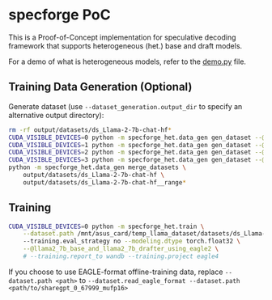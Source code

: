 # specforge PoC
This is a Proof-of-Concept implementation for speculative decoding framework that supports heterogeneous (het.) base and draft models.

For a demo of what is heterogeneous models, refer to the [demo.py](./demo.py) file.

## Training Data Generation (Optional)
Generate dataset (use `--dataset_generation.output_dir` to specify an alternative output directory):
```sh
rm -rf output/datasets/ds_Llama-2-7b-chat-hf*
CUDA_VISIBLE_DEVICES=0 python -m specforge_het.data_gen gen_dataset --@llama2_7b --ds_range 0,17500
CUDA_VISIBLE_DEVICES=1 python -m specforge_het.data_gen gen_dataset --@llama2_7b --ds_range 17500,35000
CUDA_VISIBLE_DEVICES=2 python -m specforge_het.data_gen gen_dataset --@llama2_7b --ds_range 35000,52500
CUDA_VISIBLE_DEVICES=3 python -m specforge_het.data_gen gen_dataset --@llama2_7b --ds_range 52500,69999
python -m specforge_het.data_gen merge_datasets \
    output/datasets/ds_Llama-2-7b-chat-hf \
    output/datasets/ds_Llama-2-7b-chat-hf__range*
```

## Training
```sh
CUDA_VISIBLE_DEVICES=0 python -m specforge_het.train \
    --dataset.path /mnt/asus_card/temp_llama_dataset/datasets/ds_Llama-2-7b-chat-hf/
    --training.eval_strategy no --modeling.dtype torch.float32 \
    --@llama2_7b_base_and_llama2_7b_drafter_using_eagle2 \
    # --training.report_to wandb --training.project eagle4
```

If you choose to use EAGLE-format offline-training data, replace `--dataset.path <path>` to `--dataset.read_eagle_format --dataset.path <path/to/sharegpt_0_67999_mufp16>`
